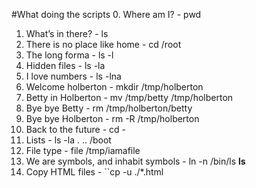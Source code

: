 #What doing the scripts
0. Where am I? - pwd
1. What’s in there? - ls
2. There is no place like home - cd /root
3. The long forma - ls -l
4. Hidden files - ls -la
5. I love numbers - ls -lna
6. Welcome holberton - mkdir /tmp/holberton
7. Betty in Holberton - mv /tmp/betty /tmp/holberton
8. Bye bye Betty - rm /tmp/holberton/betty
9. Bye bye Holberton - rm -R /tmp/holberton
10. Back to the future - cd -
11. Lists - ls -la . .. /boot
12. File type - file /tmp/iamafile
13. We are symbols, and inhabit symbols - ln -n /bin/ls __ls__
14. Copy HTML files - ``cp -u  ./*.html
